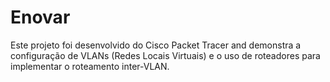 # Enovar
Este projeto foi desenvolvido do Cisco Packet Tracer and demonstra a configuração de VLANs (Redes Locais Virtuais) e o uso de roteadores para implementar o roteamento inter-VLAN. 
